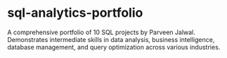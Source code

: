 # sql-analytics-portfolio
A comprehensive portfolio of 10 SQL projects by Parveen Jalwal. Demonstrates intermediate skills in data analysis, business intelligence, database management, and query optimization across various industries.

